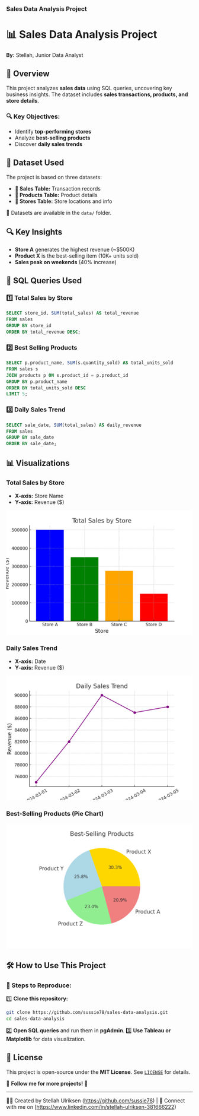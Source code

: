 ### Sales Data Analysis Project

# 📊 Sales Data Analysis Project

**By:** Stellah, Junior Data Analyst   

## 📖 Overview
This project analyzes **sales data** using SQL queries, uncovering key business insights. The dataset includes **sales transactions, products, and store details**.  

### 🔍 Key Objectives:
- Identify **top-performing stores**
- Analyze **best-selling products**
- Discover **daily sales trends**

## 📂 Dataset Used
The project is based on three datasets:
- **📌 Sales Table:** Transaction records
- **📌 Products Table:** Product details
- **📌 Stores Table:** Store locations and info

📁 Datasets are available in the `data/` folder.

## 🔍 Key Insights
- **Store A** generates the highest revenue (~$500K)
- **Product X** is the best-selling item (10K+ units sold)
- **Sales peak on weekends** (40% increase)

## 📝 SQL Queries Used
### 1️⃣ Total Sales by Store
```sql
SELECT store_id, SUM(total_sales) AS total_revenue
FROM sales
GROUP BY store_id
ORDER BY total_revenue DESC;
```

### 2️⃣ Best Selling Products
```sql
SELECT p.product_name, SUM(s.quantity_sold) AS total_units_sold
FROM sales s
JOIN products p ON s.product_id = p.product_id
GROUP BY p.product_name
ORDER BY total_units_sold DESC
LIMIT 5;
```

### 3️⃣ Daily Sales Trend
```sql
SELECT sale_date, SUM(total_sales) AS daily_revenue
FROM sales
GROUP BY sale_date
ORDER BY sale_date;
```

## 📊 Visualizations
### Total Sales by Store
- **X-axis:** Store Name
- **Y-axis:** Revenue ($)

![Total Sales by Store](visualizations/total_sales_by_store.png)

### Daily Sales Trend
- **X-axis:** Date
- **Y-axis:** Revenue ($)

![Daily Sales Trend](visualizations/daily_sales_trend.png)

### Best-Selling Products (Pie Chart)
![Best-Selling Products](visualizations/best_selling_products.png)

## 🛠️ How to Use This Project
### 📌 Steps to Reproduce:
1️⃣ **Clone this repository:**
```bash
git clone https://github.com/sussie78/sales-data-analysis.git
cd sales-data-analysis
```
2️⃣ **Open SQL queries** and run them in **pgAdmin**.
3️⃣ **Use Tableau or Matplotlib** for data visualization.

## 📜 License
This project is open-source under the **MIT License**. See [`LICENSE`](LICENSE) for details.

📢 **Follow me for more projects!** 🚀
























 
---
👨‍💻 Created by Stellah Ulriksen (https://github.com/sussie78) | 🚀 Connect with me on [https://www.linkedin.com/in/stellah-ulriksen-381666222)
